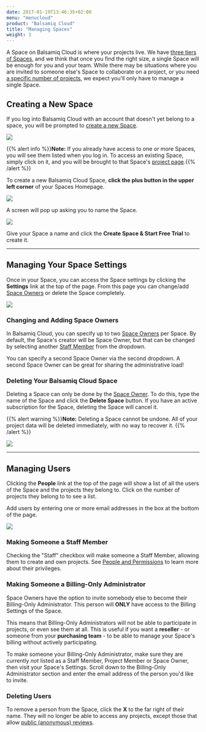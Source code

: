 ```yaml
---
date: 2017-01-19T13:46:35+02:00
menu: "menucloud"
product: "Balsamiq Cloud"
title: "Managing Spaces"
weight: 3
---
```


A Space on Balsamiq Cloud is where your projects live. We have [three tiers of Spaces](https://balsamiq.com/buy/#cloud), and we think that once you find the right size, a single Space will be enough for you and your team. While there may be situations where you are invited to someone else's Space to collaborate on a project, or you need [a specific number of projects](http://support.balsamiq.com/sales/cloudsavemoney/), we expect you'll only have to manage a single Space.

## Creating a New Space

If you log into Balsamiq Cloud with an account that doesn't yet belong to a space, you will be prompted to [create a new Space](#creating-a-new-space).

![](//media.balsamiq.com/img/support/docs/cloud/new-space-blank.png)

{{% alert info %}}**Note:** If you already have access to one or more Spaces, you will see them listed when you log in. To access an existing Space, simply click on it, and you will be brought to that Space's [project page](../projects/).{{% /alert %}}

To create a new Balsamiq Cloud Space, **click the plus button in the upper left corner** of your Spaces Homepage.

![](//media.balsamiq.com/img/support/docs/cloud/spaces-homepage.png)

A screen will pop up asking you to name the Space.

![](//media.balsamiq.com/img/support/docs/cloud/create-new-space.png)

Give your Space a name and click the **Create Space & Start Free Trial** to create it.


---

## Managing Your Space Settings

Once in your Space, you can access the Space settings by clicking the **Settings** link at the top of the page. From this page you can change/add [Space Owners](../people/#space-owners) or delete the Space completely.

![](//media.balsamiq.com/img/support/docs/cloud/space-settings.png)

### Changing and Adding Space Owners

In Balsamiq Cloud, you can specify up to two [Space Owners](../people/#space-owners) per Space. By default, the Space's creator will be Space Owner, but that can be changed by selecting another [Staff Member](../people/#staff-members) from the dropdown.

You can specify a second Space Owner via the second dropdown. A second Space Owner can be great for sharing the administrative load!

### Deleting Your Balsamiq Cloud Space

Deleting a Space can only be done by the [Space Owner](../people/#space-owners). To do this, type the name of the Space and click the **Delete Space** button. If you have an active subscription for the Space, deleting the Space will cancel it.

{{% alert warning %}}**Note:** Deleting a Space cannot be undone. All of your project data will be deleted immediately, with no way to recover it. {{% /alert %}}

![](//media.balsamiq.com/img/support/docs/cloud/delete-space.png)

---

## Managing Users

Clicking the **People** link at the top of the page will show a list of all the users of the Space and the projects they belong to. Click on the number of projects they belong to to see a list.

Add users by entering one or more email addresses in the box at the bottom of the page.

![](//media.balsamiq.com/img/support/docs/cloud/space-people.png)

### Making Someone a Staff Member

Checking the "Staff" checkbox will make someone a Staff Member, allowing them to create and own projects. See [People and Permissions](../people/#staff-members) to learn more about their privileges.

### Making Someone a Billing-Only Administrator

Space Owners have the option to invite somebody else to become their Billing-Only Administrator. This person will **ONLY** have access to the Billing Settings of the Space.

This means that Billing-Only Administrators will not be able to participate in projects, or even see them at all. This is useful if you want a **reseller** - or someone from your **purchasing team** - to be able to manage your Space's billing without actively participating.

To make someone your Billing-Only Administrator, make sure they are currently _not_ listed as a Staff Member, Project Member or Space Owner, then visit your Space's Settings. Scroll down to the Billing-Only Administrator section and enter the email address of the person you'd like to invite.

### Deleting Users

To remove a person from the Space, click the **X** to the far right of their name. They will no longer be able to access any projects, except those that allow [public (anonymous) reviews](../people/#allow-public-reviews).
